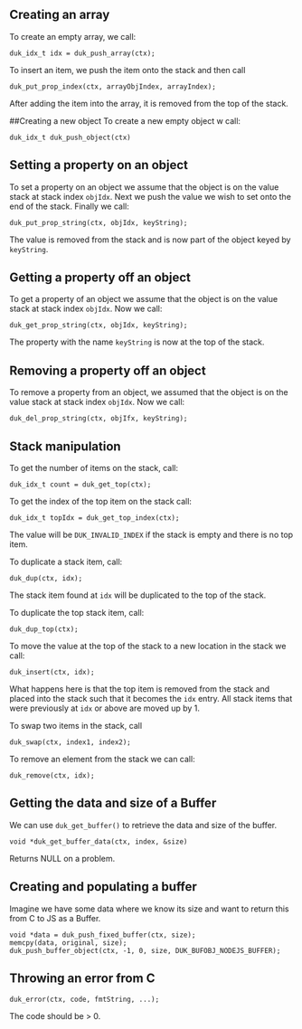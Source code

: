 ## Creating an array
To create an empty array, we call:

```
duk_idx_t idx = duk_push_array(ctx);
```

To insert an item, we push the item onto the stack and then call

```
duk_put_prop_index(ctx, arrayObjIndex, arrayIndex);
```

After adding the item into the array, it is removed from the top of the stack.

##Creating a new object
To create a new empty object w call:

```
duk_idx_t duk_push_object(ctx)
```

## Setting a property on an object
To set a property on an object we assume that the object is on the value stack at 
stack index `objIdx`. Next we push the value we wish to set onto the end of the stack.
Finally we call:

```
duk_put_prop_string(ctx, objIdx, keyString);
```

The value is removed from the stack and is now part of the object keyed by `keyString`.

## Getting a property off an object
To get a property of an object we assume that the object is on the value stack at
stack index `objIdx`.  Now we call:

```
duk_get_prop_string(ctx, objIdx, keyString);
```

The property with the name `keyString` is now at the top of the stack.


## Removing a property off an object
To remove a property from an object, we assumed that the object is on the value stack
at stack index `objIdx`.  Now we call:

```
duk_del_prop_string(ctx, objIfx, keyString);
```

## Stack manipulation
To get the number of items on the stack, call:
```
duk_idx_t count = duk_get_top(ctx);
```

To get the index of the top item on the stack call:
```
duk_idx_t topIdx = duk_get_top_index(ctx);
```
The value will be `DUK_INVALID_INDEX` if the stack is empty and there is no top item.

To duplicate a stack item, call:
```
duk_dup(ctx, idx);
```
The stack item found at `idx` will be duplicated to the top of the stack.

To duplicate the top stack item, call:
```
duk_dup_top(ctx);
```

To move the value at the top of the stack to a new location in the stack we call:
```
duk_insert(ctx, idx);
```
What happens here is that the top item is removed from the stack and placed into the stack such that it becomes the `idx`
entry.  All stack items that were previously at `idx` or above are moved up by 1.

To swap two items in the stack, call
```
duk_swap(ctx, index1, index2);
```

To remove an element from the stack we can call:
```
duk_remove(ctx, idx);
```

## Getting the data and size of a Buffer
We can use `duk_get_buffer()` to retrieve the data and size of the buffer.
```
void *duk_get_buffer_data(ctx, index, &size)
```

Returns NULL on a problem.


## Creating and populating a buffer
Imagine we have some data where we know its size and want to return this from C to JS
as a Buffer.

```
void *data = duk_push_fixed_buffer(ctx, size);
memcpy(data, original, size);
duk_push_buffer_object(ctx, -1, 0, size, DUK_BUFOBJ_NODEJS_BUFFER);
```

## Throwing an error from C
```
duk_error(ctx, code, fmtString, ...);
```

The code should be > 0.